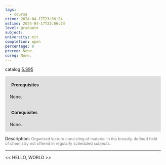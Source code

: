 ```yaml
---
tags:
  - course
ctime: 2024-04-17T23:06:24
mstime: 2024-04-17T23:06:24
level: graduate
subject: 
university: mit
completion: open
percentage: 0
prereq: None.
coreq: None.
---
```


catalog [5.S95](http://student.mit.edu/catalog/m5b.html#5.S95)

<span style="display: block; padding: 15px; background-color: rgb(100, 100, 100, 0.2);"><font id="m_prereq3293_0" style="display: block; font-family: Arial, sans-serif; font-weight: bold; padding: 5px">Prerequisites</font><br><span id="prereq3293_0">None.</span></span>
<span style="display: block; padding: 15px; background-color: rgb(100, 100, 100, 0.2);"><font id="m_coreq3293_0" style="display: block; font-family: Arial, sans-serif; font-weight: bold; padding: 5px">Corequisites</font><br><span id="coreq3293_0">None.</span></span>

<font style="">Description:</font>
<font style="color: grey; font-size: 0.8rem;">Organized lecture consisting of material in the broadly-defined field of chemistry not offered in regularly scheduled subjects.</font>



---

<< HELLO, WORLD >>

